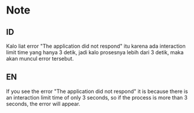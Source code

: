 # Note

## ID

Kalo liat error "The application did not respond" itu karena ada interaction limit time yang hanya 3 detik, jadi kalo prosesnya lebih dari 3 detik, maka akan muncul error tersebut.

## EN

If you see the error "The application did not respond" it is because there is an interaction limit time of only 3 seconds, so if the process is more than 3 seconds, the error will appear.

